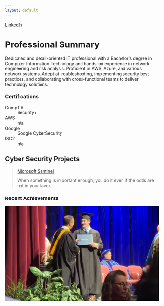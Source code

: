 ```yaml
---
layout: default
---
```

[LinkedIn](https://www.linkedin.com/in/jacobwcausey/)
# Professional Summary

Dedicated and detail-oriented IT professional with a Bachelor’s degree in Computer Information Technology and hands-on experience in network engineering and risk analysis. Proficient in AWS, Azure, and various network systems. Adept at troubleshooting, implementing security best practices, and collaborating with cross-functional teams to deliver technology solutions.

### Certifications

<dl>
<dt>CompTIA</dt>
<dd>Security+</dd>
<dt>AWS</dt>
<dd>n/a</dd>
<dt>Google</dt>
<dd>Google CyberSecurity</dd>
<dt>ISC2</dt>
<dd>n/a</dd>
</dl>

## Cyber Security Projects

> [Microsoft Sentinel]()
>
> When something is important enough, you do it even if the odds are not in your favor.

### Recent Achievements

![Graduation](./IMG_0707.jpeg)


